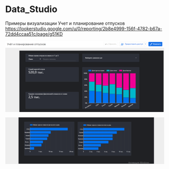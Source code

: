 # Data_Studio
Примеры визуализации
Учет и планирование отпусков
https://lookerstudio.google.com/u/0/reporting/2b8e4999-156f-4782-b67a-72dd4ccaa51c/page/g51KD

![Выручка](https://github.com/sabinaML/Pictures/blob/main/DataStudioScreenshot_1.png)

![Выручка](https://github.com/sabinaML/Pictures/blob/main/DataStudioScreenshot_2.png)
